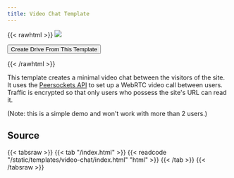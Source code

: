 ```yaml
---
title: Video Chat Template
---
```


{{< rawhtml >}}
<img class="template-thumb" src="/templates/video-chat.png">

<button class="create-drive">Create Drive From This Template</button>

<script>
  const TEMPLATE_ROOT = '/templates/video-chat'
  const TEMPLATE_TITLE = 'My Video Chat'
  window.TEMPLATE_FILES = [
    '/index.html'
  ]
</script>
<script src="/templates/index.js"></script>
{{< /rawhtml >}}

This template creates a minimal video chat between the visitors of the site. It uses the [Peersockets API](https://beaker-browser.gitbook.io/docs/apis/beaker.peersockets) to set up a WebRTC video call between users. Traffic is encrypted so that only users who possess the site's URL can read it.

(Note: this is a simple demo and won't work with more than 2 users.)

## Source

{{< tabsraw >}}
{{< tab "/index.html" >}}
{{< readcode "/static/templates/video-chat/index.html" "html" >}}
{{< /tab >}}
{{< /tabsraw >}}